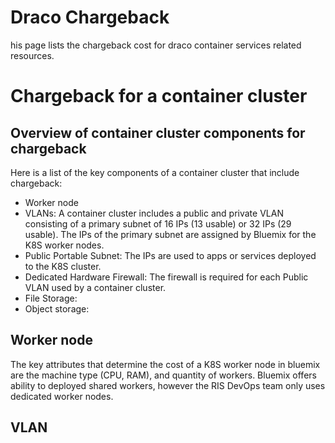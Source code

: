 # Draco Chargeback
his page lists the chargeback cost for draco container services related resources.

# Chargeback for a container cluster

## Overview of container cluster components for chargeback
Here is a list of the key components of a container cluster that include chargeback:
* Worker node
* VLANs:  A container cluster includes a public and private VLAN consisting of a primary subnet of 16 IPs (13 usable) or 32 IPs (29 usable).  The IPs of the primary subnet are assigned by Bluemix for the K8S worker nodes.
* Public Portable Subnet: The IPs are used to apps or services deployed to the K8S cluster.
* Dedicated Hardware Firewall:  The firewall is required for each Public VLAN used by a container cluster.
* File Storage:
* Object storage: 

## Worker node
The key attributes that determine the cost of a K8S worker node in bluemix are the machine type (CPU, RAM), and quantity of workers.  Bluemix offers ability to deployed shared workers, however the RIS DevOps team only uses dedicated worker nodes.




## VLAN








